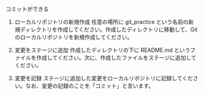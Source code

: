 コミットができる

1. ローカルリポジトリの新規作成
   任意の場所に git_practice という名前の新規ディレクトリを作成してください。作成したディレクトリに移動して、Git のローカルリポジトリを新規作成してください。

2. 変更をステージに追加
   作成したディレクトリの下に README.md というファイルを作成してください。次に、作成したファイルをステージに追加してください。

3. 変更を記録
   ステージに追加した変更をローカルリポジトリに記録してください。なお、変更の記録のことを「コミット」と言います。
